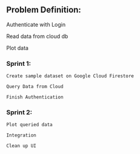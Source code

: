 ## Problem Definition:

Authenticate with Login

Read data from cloud db

Plot data

### Sprint 1:
```
Create sample dataset on Google Cloud Firestore

Query Data from Cloud

Finish Authentication
```
### Sprint 2:
```
Plot queried data

Integration

Clean up UI
```
